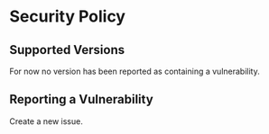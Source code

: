 # Security Policy

## Supported Versions

For now no version has been reported as containing a vulnerability.

## Reporting a Vulnerability

Create a new issue.
